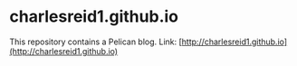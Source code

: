 # charlesreid1.github.io

This repository contains a Pelican blog. Link: [http://charlesreid1.github.io](http://charlesreid1.github.io)


